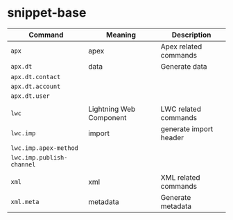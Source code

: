 # snippet-base

| Command | Meaning | Description |
| --- | --- | --- |
| `apx` | apex  | Apex related commands |
| `apx.dt` | data | Generate data |
| `apx.dt.contact` |
| `apx.dt.account` |
| `apx.dt.user` |
||
| `lwc` | Lightning Web Component | LWC related commands |
| `lwc.imp` | import | generate import header |
| `lwc.imp.apex-method` | | |
| `lwc.imp.publish-channel` | | |
||
| `xml` | xml | XML related commands |
| `xml.meta` | metadata | Generate metadata |
